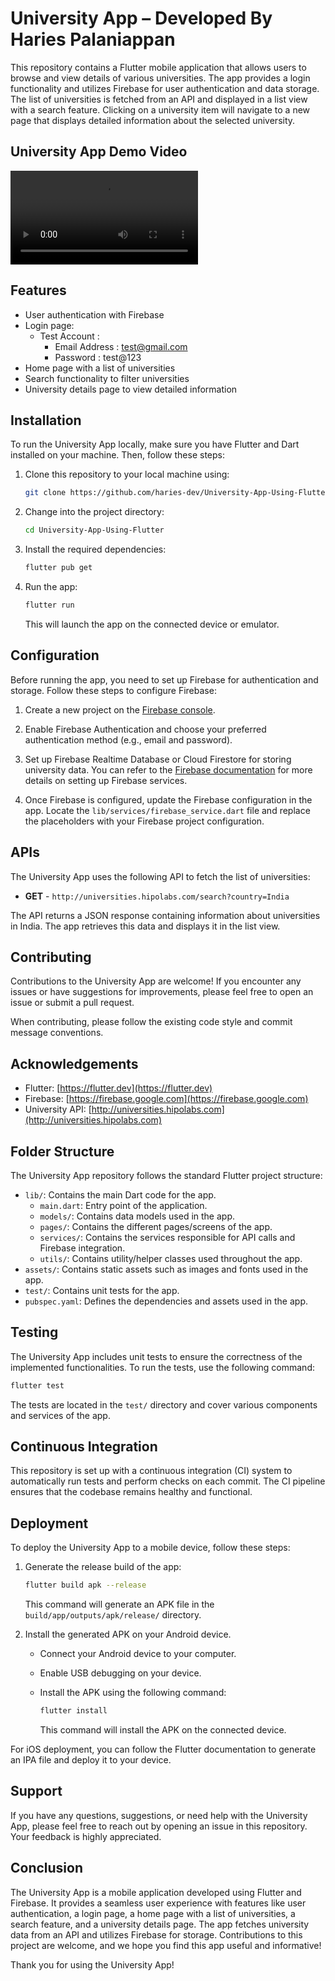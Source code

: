 # University App – Developed By Haries Palaniappan

This repository contains a Flutter mobile application that allows users to browse and view details of various universities. The app provides a login functionality and utilizes Firebase for user authentication and data storage. The list of universities is fetched from an API and displayed in a list view with a search feature. Clicking on a university item will navigate to a new page that displays detailed information about the selected university.

## University App Demo Video

![]( https://github.com/haries-dev/University-App-Using-Flutter/blob/main/demo_video/University_App_Demo_By_HP.mp4)


## Features

- User authentication with Firebase
- Login page:
	- Test Account : 
		- Email Address : test@gmail.com
		- Password      : test@123
- Home page with a list of universities
- Search functionality to filter universities
- University details page to view detailed information

## Installation

To run the University App locally, make sure you have Flutter and Dart installed on your machine. Then, follow these steps:

1. Clone this repository to your local machine using:

   ```bash
   git clone https://github.com/haries-dev/University-App-Using-Flutter.git
   ```

2. Change into the project directory:

   ```bash
   cd University-App-Using-Flutter
   ```

3. Install the required dependencies:

   ```bash
   flutter pub get
   ```

4. Run the app:

   ```bash
   flutter run
   ```

   This will launch the app on the connected device or emulator.

## Configuration

Before running the app, you need to set up Firebase for authentication and storage. Follow these steps to configure Firebase:

1. Create a new project on the [Firebase console](https://console.firebase.google.com/).

2. Enable Firebase Authentication and choose your preferred authentication method (e.g., email and password).

3. Set up Firebase Realtime Database or Cloud Firestore for storing university data. You can refer to the [Firebase documentation](https://firebase.google.com/docs) for more details on setting up Firebase services.

4. Once Firebase is configured, update the Firebase configuration in the app. Locate the `lib/services/firebase_service.dart` file and replace the placeholders with your Firebase project configuration.

## APIs

The University App uses the following API to fetch the list of universities:

- **GET** - `http://universities.hipolabs.com/search?country=India`

The API returns a JSON response containing information about universities in India. The app retrieves this data and displays it in the list view.

## Contributing

Contributions to the University App are welcome! If you encounter any issues or have suggestions for improvements, please feel free to open an issue or submit a pull request. 

When contributing, please follow the existing code style and commit message conventions.

## Acknowledgements

- Flutter: [https://flutter.dev](https://flutter.dev)
- Firebase: [https://firebase.google.com](https://firebase.google.com)
- University API: [http://universities.hipolabs.com](http://universities.hipolabs.com)
  
## Folder Structure

The University App repository follows the standard Flutter project structure:

- `lib/`: Contains the main Dart code for the app.
  - `main.dart`: Entry point of the application.
  - `models/`: Contains data models used in the app.
  - `pages/`: Contains the different pages/screens of the app.
  - `services/`: Contains the services responsible for API calls and Firebase integration.
  - `utils/`: Contains utility/helper classes used throughout the app.
- `assets/`: Contains static assets such as images and fonts used in the app.
- `test/`: Contains unit tests for the app.
- `pubspec.yaml`: Defines the dependencies and assets used in the app.

## Testing

The University App includes unit tests to ensure the correctness of the implemented functionalities. To run the tests, use the following command:

```bash
flutter test
```

The tests are located in the `test/` directory and cover various components and services of the app.

## Continuous Integration

This repository is set up with a continuous integration (CI) system to automatically run tests and perform checks on each commit. The CI pipeline ensures that the codebase remains healthy and functional. 

## Deployment

To deploy the University App to a mobile device, follow these steps:

1. Generate the release build of the app:

   ```bash
   flutter build apk --release
   ```

   This command will generate an APK file in the `build/app/outputs/apk/release/` directory.

2. Install the generated APK on your Android device.

   - Connect your Android device to your computer.
   - Enable USB debugging on your device.
   - Install the APK using the following command:

     ```bash
     flutter install
     ```

     This command will install the APK on the connected device.

For iOS deployment, you can follow the Flutter documentation to generate an IPA file and deploy it to your device.

## Support

If you have any questions, suggestions, or need help with the University App, please feel free to reach out by opening an issue in this repository. Your feedback is highly appreciated.

## Conclusion

The University App is a mobile application developed using Flutter and Firebase. It provides a seamless user experience with features like user authentication, a login page, a home page with a list of universities, a search feature, and a university details page. The app fetches university data from an API and utilizes Firebase for storage. Contributions to this project are welcome, and we hope you find this app useful and informative!

Thank you for using the University App!

